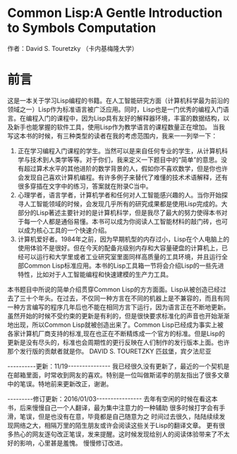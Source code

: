 # Common Lisp:A Gentle Introduction to Symbols Computation
作者：David S. Touretzky （卡内基梅隆大学）
# 前言
这是一本关于学习Lisp编程的书籍。在人工智能研究方面（计算机科学最为前沿的领域之一）Lisp作为标准语言被广泛应用。同时，Lisp也是一门优秀的编程入门语言。在编程入门的课程中，因为Lisp具有友好的解释器环境，丰富的数据结构，以及新手也能掌握的软件工具，使用Lisp作为教学语言的课程数量正在增加。
当我写这本书的时候，有三种类型的读者在我的考虑范围内，我来一一列举一下：
1. 正在学习编程入门课程的学生。当然可以是来自任何专业的学生，从计算机科学与技术到人类学等等。对于你们，我来定义一下题目中的“简单”的意思。没有超过算术水平的其他进阶的数学背景的人，假如你不喜欢数学，但是你也许会发现自己喜欢计算机编程。有许多例子来替代了难懂的技术术语解释，还有很多穿插在文字中的练习，答案就在附录C当中。
2. 心理学者，语言学者，计算机学者和任何对人工智能感兴趣的人。当你开始探寻人工智能领域的时候，会发现几乎所有的研究成果都是使用Lisp完成的。大部分的Lisp著述主要针对的是计算机科学，但是我尽了最大的努力使得本书对于每一个人都是通俗易懂。本书可以成为你阅读人工智能材料的敲门砖，也可以成为核心工具的一个快速介绍。
3. 计算机爱好者。1984年之前，因为早期机型的内存过小，Lisp在个人电脑上的使用体验不是很好。但在今天的配备兆级别内存和大容量硬盘的计算机上，已经可以运行和大学里或者工业研究室里面同样高质量的工具环境，并且运行全部Common Lisp标准应用。本书的Lisp工具箱一节将会介绍Lisp的一些先进特性，比如对于人工智能编程和快速建模的生产力工具。

本书题目中所说的简单介绍贯穿Common Lisp的方方面面。Lisp从被创造已经过去了三十个年头。在过去，不仅同一种方言在不同的机器上是不兼容的，而且有同一种方言编写的程序几年后也不能在相同方言下运行，因为语言正在不断地更新。虽然开始的时候不受约束的更新是有利的，但是很快要求标准化的声音也开始渐渐地出现，所以Common Lisp就被创造出来了。Common Lisp已经成为事实上被各家计算机厂商支持的标准,现在也正在不断精炼成一个官方的标准。但是Lisp的更新是没有尽头的，标准也会周期性的更行反映在人们制作的发行版本上面。也许那个发行版的贡献者就是你。
DAVID S. TOURETZKY
匹兹堡，宾夕法尼亚

----------更新：11/19---------------
我已经很久没有更新了，最近的一个契机是在邮箱里面，时常收到网友的喜欢。特别是一位叫做斯诺李的朋友指出了很多文章中的笔误。特地前来更新改正，谢谢。

---------修订更新：2016/01/03----------------
去年有空闲的时候在看这本书，后来慢慢自己一个人翻译，最为集中注意力的一种辅助
很多时候打字会有手滑，笔误，但是也没有在意，毕竟都是自己随意为之
时间过去很久，陆陆续续发现网络之大，相隔万里的陌生朋友或许会阅读这些关于Lisp的翻译文章。
更有很多热心的网友逐句改正笔误，发来提醒。这时候发现给别人的阅读体验带来了不太好的影响，心里甚是羞愧。
慢慢修订改进。
